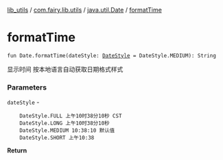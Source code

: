 [lib_utils](../../index.md) / [com.fairy.lib.utils](../index.md) / [java.util.Date](index.md) / [formatTime](./format-time.md)

# formatTime

`fun Date.formatTime(dateStyle: `[`DateStyle`](../../com.fairy.lib.utils.enum/-date-style/index.md)` = DateStyle.MEDIUM): String`

显示时间
    按本地语言自动获取日期格式样式

### Parameters

`dateStyle` -

```
    DateStyle.FULL 上午10时38分10秒 CST
    DateStyle.LONG 上午10时38分10秒
    DateStyle.MEDIUM 10:38:10 默认值
    DateStyle.SHORT 上午10:38
```

**Return**

